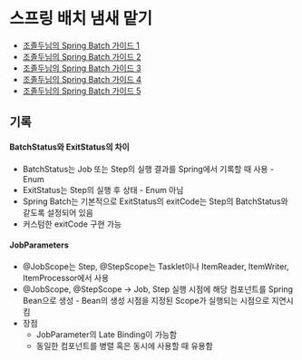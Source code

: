 # 스프링 배치 냄새 맡기

- [조졸두님의 Spring Batch 가이드 1](https://jojoldu.tistory.com/324)
- [조졸두님의 Spring Batch 가이드 2](https://jojoldu.tistory.com/325)
- [조졸두님의 Spring Batch 가이드 3](https://jojoldu.tistory.com/326)
- [조졸두님의 Spring Batch 가이드 4](https://jojoldu.tistory.com/328)
- [조졸두님의 Spring Batch 가이드 5](https://jojoldu.tistory.com/330)

## 기록

#### BatchStatus와 ExitStatus의 차이
- BatchStatus는 Job 또는 Step의 실행 결과를 Spring에서 기록할 때 사용 - Enum
- ExitStatus는 Step의 실행 후 상태 - Enum 아님
- Spring Batch는 기본적으로 ExitStatus의 exitCode는 Step의 BatchStatus와 같도록 설정되어 있음
- 커스텀한 exitCode 구현 가능

#### JobParameters
- @JobScope는 Step, @StepScope는 Tasklet이나 ItemReader, ItemWriter, ItemProcessor에서 사용
- @JobScope, @StepScope -> Job, Step 실행 시점에 해당 컴포넌트를 Spring Bean으로 생성 - Bean의 생성 시점을 지정된 Scope가 실행되는 시점으로 지연시킴
- 장점
  - JobParameter의 Late Binding이 가능함
  - 동일한 컴포넌트를 병렬 혹은 동시에 사용할 때 유용함
